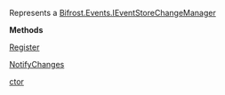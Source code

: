 Represents a [Bifrost.Events.IEventStoreChangeManager](Bifrost.Events.IEventStoreChangeManager)

**Methods**

[Register](Bifrost.Events.IEventStoreChangeManager.Register)


[NotifyChanges](Bifrost.Events.IEventStoreChangeManager.NotifyChanges)


[ctor](Bifrost.Events.EventStoreChangeManager.ctor)
